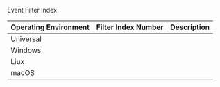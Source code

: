 Event Filter Index

| Operating Environment | Filter Index Number | Description | 
| --------------------- | ------------------- | ----------- |
| Universal | | |
| Windows | | |
| Liux | | |
| macOS | | |
